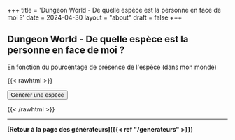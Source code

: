 +++
title = 'Dungeon World - De quelle espèce est la personne en face de moi ?'
date = 2024-04-30
layout = "about"
draft = false
+++

## Dungeon World - De quelle espèce est la personne en face de moi ?

En fonction du pourcentage de présence de l'espèce (dans mon monde)

{{< rawhtml >}}

<div>
    <button onclick="generateEspece()">Générer une espèce</button>
    <div id='divE'>
    </div>
</div>

<script>
    const divE = document.getElementById('divE');

    const configEspeces1 = [
        // 0
        {"nom": "nain", "percent": 17},
        {"nom": "demi-elfe", "percent": 17},
        {"nom": "halfelin", "percent": 15},
        // 1
        {"nom": "elfe (forêt/mer)", "percent": 9},
        {"nom": "gnome", "percent": 9},
        {"nom": "lutin", "percent": 9},
        // 2
        {"nom": "kobold (chien-lézard)", "percent": 6},
        {"nom": "orc / orque", "percent": 6},
        // 3
        {"nom": "demi-orque", "percent": 5},
        {"nom": "ogre", "percent": 5},
        // 4
        {"nom": "gobelin", "percent": 2},
    ];
    const configEspeces2 = [
        // 0
        {"nom": "léonin (homme-lion)", "percent": 25},
        {"nom": "cervan (homme-cerf)", "percent": 25},
        // 1
        {"nom": "wolfir (homme-loup)", "percent": 7},
        {"nom": "gnoll (homme-hyène)", "percent": 6},
        {"nom": "minotaure (homme-bovin)", "percent": 6},
        {"nom": "felis (homme-chat)", "percent": 6},
        // 2
        {"nom": "homme-lézard", "percent": 3},
        {"nom": "aasimar (homme-ange)", "percent": 3},
        {"nom": "drakéide (homme-dragon)", "percent": 3},
        {"nom": "nezumis (homme-rats)", "percent": 3},
        {"nom": "centaure (homme-cheval)", "percent": 2},
        {"nom": "triton/sirène (homme-poisson)", "percent": 2},
        {"nom": "géant", "percent": 2},
        {"nom": "hobgobelin (gobelin-géant)", "percent": 2},
        // 3
        {"nom": "élémentaire", "percent": 1},
        {"nom": "génasis (homme-élémentaire)", "percent": 1},
        {"nom": "elfe noir", "percent": 1},
        {"nom": "duergar (nain noir)", "percent": 1},
        {"nom": "svirnebelin (gnome noir)", "percent": 1},
    ];
    const configEspeces3 = [
        // 0
        {"nom": "kargyraa (homme-chien)", "percent": 6},
        {"nom": "aarakocra (homme-oiseau)", "percent": 6},
        {"nom": "satyre (homme-caprin)", "percent": 6},
        {"nom": "gallus (homme-gallinacés)", "percent": 6},
        {"nom": "rapace (homme-rapace)", "percent": 6},
        {"nom": "vulpin (homme-renard)", "percent": 6},
        {"nom": "lumia (homme-colombe/pigeon)", "percent": 5},
        {"nom": "corvum (homme-corbeau)", "percent": 5},
        {"nom": "dragon", "percent": 5},
        {"nom": "licorne", "percent": 5},
        {"nom": "tabaxi (homme-félin (autre que chat))", "percent": 5},
        {"nom": "Yuan Ti (homme-serpent)", "percent": 5},
        {"nom": "jerbeen (souris ayant la taille des nains)", "percent": 5},
        {"nom": "mapach (homme-raton-laveur)", "percent": 5},
        {"nom": "brutacien (homme-grenouille)", "percent": 5},
        // 1
        {"nom": "gif (homme-hippotame)", "percent": 2},
        {"nom": "tiefflin (homme-démon)", "percent": 2},
        {"nom": "automate", "percent": 2},
        {"nom": "vampire", "percent": 2},
        {"nom": "goliath (homme-géant)", "percent": 2},
        {"nom": "locathah (homme-poisson)", "percent": 2},
        {"nom": "chitine (homme-araignée)", "percent": 2},
        {"nom": "locatham (homme-poisson-chat)", "percent": 2},
        // 2
        {"nom": "démon", "percent": 1},
        {"nom": "ange", "percent": 1},
        {"nom": "asherati (homme-sable)", "percent": 1},
    ];

    function generateEspece()
    {
        var especes1 = generateTabEspeces(configEspeces1, "1");
        var especes2 = generateTabEspeces(configEspeces2, "2");
        var especes3 = generateTabEspeces(configEspeces3, "3");

        divE.innerHTML += "La personne en face de vous est un/une : ";

        var d1 = Math.floor(Math.random() * 99); // entre 0 et 99 (soit 100)
        var d2 = Math.floor(Math.random() * 99); // entre 0 et 99 (soit 100)

        console.log("("+d1+", "+d2+")")

        if(d1 < 49) {
            divE.innerHTML += "humain <br/>";
        } else if(d1 < 74) {
            divE.innerHTML += especes1[d2]+"<br/>";
        } else if(d1 < 89) {
            divE.innerHTML += especes2[d2]+"<br/>";
        } else {
            divE.innerHTML += especes3[d2]+"<br/>";
        }

        if(document.getElementById('btnReset') === null) {
            divE.insertAdjacentHTML('afterend', '<button id="btnReset" onclick="resetRes()">Remettre à zero les résultats</button>');
        }
    };

    function generateTabEspeces(config, number) {
        var tab = [];
        var r = 0;

        for (var i=0 ; i<config.length ; i++) {
            for (var j=0 ; j<config[i].percent ; j++) {
                tab[r++] = config[i].nom;
            }
        }

        if (tab.length !== 100) {
            alert("j'ai mal compté tab "+number);
        }

        return tab;
    }

    function resetRes() {
        divE.innerHTML = '';
        document.getElementById('btnReset').remove()
    }
</script>

{{< /rawhtml >}}

----

**[Retour à la page des générateurs]({{< ref "/generateurs" >}})**
